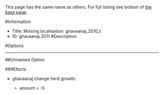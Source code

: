This page has the same name as others. For full listing see bottom of [the base page](missing_localisation_ghavaanaj_2010_t.md).

#Information
 - Title: Missing localisation: ghavaanaj_2010_t
 - ID: ghavaanaj.2011
#Description

#Options

___
##Unnamed Option

###Efects:<ul><li>ghavaanaj change herd growth:</li><ul><li>amount = -5</li></ul></ul>
